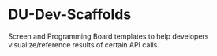 # DU-Dev-Scaffolds
Screen and Programming Board templates to help developers visualize/reference results of certain API calls.
